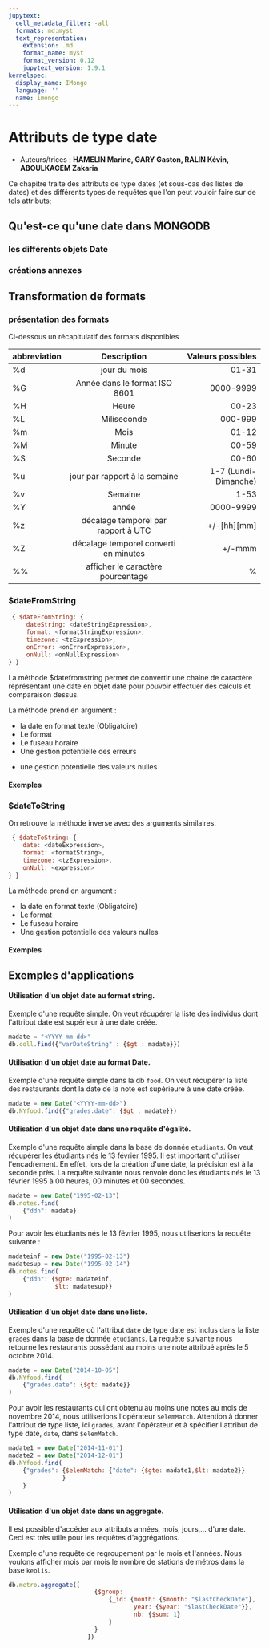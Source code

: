 ```yaml
---
jupytext:
  cell_metadata_filter: -all
  formats: md:myst
  text_representation:
    extension: .md
    format_name: myst
    format_version: 0.12
    jupytext_version: 1.9.1
kernelspec:
  display_name: IMongo
  language: ''
  name: imongo
---
```


# Attributs de type date

* Auteurs/trices : **HAMELIN Marine, GARY Gaston, RALIN Kévin, ABOULKACEM Zakaria**

Ce chapitre traite des attributs de type dates (et sous-cas des listes de dates) et des différents types de requêtes que l'on peut vouloir faire sur de tels attributs;


## Qu'est-ce qu'une date dans MONGODB

### les différents objets Date

### créations annexes

## Transformation de formats

### présentation des formats

Ci-dessous un récapitulatif des formats disponibles

| abbreviation       |     Description     |        Valeurs possibles |
| :------------ | :-------------: | -------------: |
| %d       |     jour du mois     |        01-31 |
| %G     |   Année dans le format ISO 8601    |      0000-9999 |
| %H        |     Heure      |         00-23 |
| %L        |     Miliseconde      |         000-999 |
| %m        |     Mois      |         01-12 |
| %M        |     Minute      |         00-59 |
| %S        |     Seconde      |         00-60 |
| %u        |     jour par rapport à la semaine      |         1-7 (Lundi-Dimanche) |
| %v        |     Semaine      |         1-53 |
| %Y        |     année      |         0000-9999 |
| %z        |     décalage temporel par rapport à UTC      |         +/-[hh][mm] |
| %Z        |     décalage temporel converti en minutes      |         +/-mmm |
| %%        |     afficher le caractère pourcentage      |         % |

### $dateFromString


```javascript
 { $dateFromString: {
     dateString: <dateStringExpression>,
     format: <formatStringExpression>,
     timezone: <tzExpression>,
     onError: <onErrorExpression>,
     onNull: <onNullExpression>
} }
```
La méthode $datefromstring permet de convertir une chaine de caractère représentant une date en objet date pour pouvoir effectuer des calculs et comparaison dessus.

La méthode prend en argument : 

* la date en format texte (Obligatoire)
* Le format
* Le fuseau horaire
* Une gestion potentielle des erreurs
+ une gestion potentielle des valeurs nulles


#### Exemples

### $dateToString

On retrouve la méthode inverse avec des arguments similaires.


```javascript
 { $dateToString: {
    date: <dateExpression>,
    format: <formatString>,
    timezone: <tzExpression>,
    onNull: <expression>
} }
```
La méthode prend en argument : 

* la date en format texte (Obligatoire)
* Le format
* Le fuseau horaire
* Une gestion potentielle des valeurs nulles

#### Exemples

## Exemples d'applications
#### Utilisation d'un objet date au format string.

Exemple d'une requête simple. On veut récupérer la liste des individus dont l'attribut date est supérieur à une date créée.
```javascript
madate = "<YYYY-mm-dd>"
db.coll.find({"varDateString" : {$gt : madate}})
```
#### Utilisation d'un objet date au format Date.

Exemple d'une requête simple dans la db `food`. On veut récupérer la liste des restaurants dont la date de la note est supérieure à une date créée.
```javascript
madate = new Date("<YYYY-mm-dd>")
db.NYfood.find({"grades.date": {$gt : madate}})
```
#### Utilisation d'un objet date dans une requête d'égalité.

Exemple d'une requête simple dans la base de donnée `etudiants`. On veut récupérer les étudiants nés le 13 février 1995. Il est important d'utiliser l'encadrement. En effet, lors de la création d'une date, la précision est à la seconde près. 
La requête suivante nous renvoie donc les étudiants nés le 13 février 1995 à 00 heures, 00 minutes et 00 secondes.
```javascript
madate = new Date("1995-02-13")
db.notes.find(
    {"ddn": madate}
)
```
Pour avoir les étudiants nés le 13 février 1995, nous utiliserions la requête suivante :
```javascript
madateinf = new Date("1995-02-13")
madatesup = new Date("1995-02-14")
db.notes.find(
    {"ddn": {$gte: madateinf,
             $lt: madatesup}}
)
```

#### Utilisation d'un objet date dans une liste.

Exemple d'une requête où l'attribut `date` de type date est inclus dans la liste `grades` dans la base de donnée `etudiants`. La requête suivante nous retourne les restaurants possédant au moins une note attribué après le 5 octobre 2014.
```javascript
madate = new Date("2014-10-05")
db.NYfood.find(
    {"grades.date": {$gt: madate}}
)
```
Pour avoir les restaurants qui ont obtenu au moins une notes au mois de novembre 2014, nous utiliserions l'opérateur `$elemMatch`. Attention à donner l'attribut de type liste, ici `grades`, avant l'opérateur et à spécifier l'attribut de type date, `date`, dans `$elemMatch`.
```javascript
madate1 = new Date("2014-11-01")
madate2 = new Date("2014-12-01")
db.NYfood.find(
    {"grades": {$elemMatch: {"date": {$gte: madate1,$lt: madate2}}
               }
    }
)
```

#### Utilisation d'un objet date dans un aggregate.

Il est possible d'accéder aux attributs années, mois, jours,... d'une date. Ceci est très utile pour les requêtes d'aggrégations.

Exemple d'une requête de regroupement par le mois et l'années. Nous voulons afficher mois par mois le nombre de stations de métros dans la base `keolis`.
```javascript
db.metro.aggregate([
                        {$group:
                            {_id: {month: {$month: "$lastCheckDate"},
                                   year: {$year: "$lastCheckDate"}},
                                   nb: {$sum: 1}
                            }
                        }
                      ])

``` 
